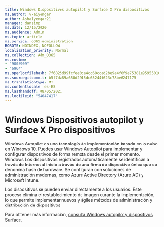 ```yaml
---
title: Windows Dispositivos autopilot y Surface X Pro dispositivos
ms.author: v-aiyengar
author: AshaIyengar21
manager: dansimp
ms.date: 12/15/2020
ms.audience: Admin
ms.topic: article
ms.service: o365-administration
ROBOTS: NOINDEX, NOFOLLOW
localization_priority: Normal
ms.collection: Adm_O365
ms.custom:
- "9003909"
- "6964"
ms.openlocfilehash: 7f6825d99fcfee0ca4cc60cced2be9e4f0f9e75381e9595501072eb7dfad1698
ms.sourcegitcommit: b5f7da89a650d2915dc652449623c78be6247175
ms.translationtype: MT
ms.contentlocale: es-ES
ms.lasthandoff: 08/05/2021
ms.locfileid: "54047417"
---
```

# <a name="windows-autopilot-and-surface-x-pro-devices"></a>Windows Dispositivos autopilot y Surface X Pro dispositivos

Windows Autopilot es una tecnología de implementación basada en la nube en Windows 10. Puedes usar Windows Autopilot para implementar y configurar dispositivos de forma remota desde el primer momento. Windows Los dispositivos registrados automáticamente se identifican a través de Internet al inicio a través de una firma de dispositivo única que se denomina hash de hardware. Se configuran con soluciones de administración modernas, como Azure Active Directory (Azure AD) y Microsoft Intune.

Los dispositivos se pueden enviar directamente a los usuarios. Este proceso elimina el restablecimiento de imagen durante la implementación, lo que permite implementar nuevos y ágiles métodos de administración y distribución de dispositivos.

Para obtener más información, [consulta Windows autopilot y dispositivos Surface](https://go.microsoft.com/fwlink/?linkid=2135712).
